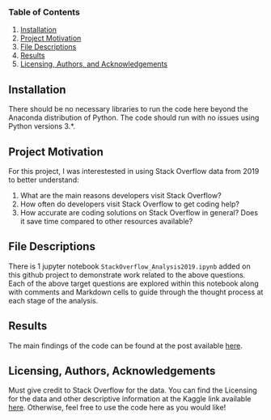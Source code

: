 
### Table of Contents

1. [Installation](#installation)
2. [Project Motivation](#motivation)
3. [File Descriptions](#files)
4. [Results](#results)
5. [Licensing, Authors, and Acknowledgements](#licensing)

## Installation <a name="installation"></a>

There should be no necessary libraries to run the code here beyond the Anaconda distribution of Python.  The code should run with no issues using Python versions 3.*.

## Project Motivation<a name="motivation"></a>

For this project, I was interestested in using Stack Overflow data from 2019 to better understand:

1. What are the main reasons developers visit Stack Overflow?
2. How often do developers visit Stack Overflow to get coding help?
3. How accurate are coding solutions on Stack Overflow in general? Does it save time compared to other resources available?


## File Descriptions <a name="files"></a>

There is 1 jupyter notebook `StackOverflow_Analysis2019.ipynb` added on this github project to demonstrate work related to the above questions.  Each of the above target questions are explored within this notebook along with comments and Markdown cells to guide through the thought process at each stage of the analysis.

## Results<a name="results"></a>

The main findings of the code can be found at the post available [here](https://medium.com/@rsyed1/is-stack-overflow-the-best-tool-to-demystify-code-d08d196eb03).

## Licensing, Authors, Acknowledgements<a name="licensing"></a>

Must give credit to Stack Overflow for the data.  You can find the Licensing for the data and other descriptive information at the Kaggle link available [here](https://www.kaggle.com/mchirico/stack-overflow-developer-survey-results-2019).  Otherwise, feel free to use the code here as you would like! 

